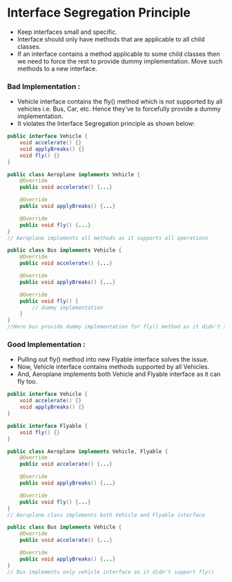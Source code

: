 # Interface Segregation Principle

- Keep interfaces small and specific.
- Interface should only have methods that are applicable to all child classes.
- If an interface contains a method applicable to some child classes then we need to force the rest to provide dummy implementation. Move such methods to a new interface.

### Bad Implementation :

- Vehicle interface contains the fly() method which is not supported by all vehicles i.e. Bus, Car, etc. Hence they've to forcefully provide a dummy implementation.
- It violates the Interface Segregation principle as shown below:

```java
public interface Vehicle {
    void accelerate() {}
    void applyBreaks() {}
    void fly() {}
}

public class Aeroplane implements Vehicle {
    @Override
    public void accelerate() {...}

    @Override
    public void applyBreaks() {...}

    @Override
    public void fly() {...}
}
// Aeroplane implements all methods as it supports all operations

public class Bus implements Vehicle {
    @Override
    public void accelerate() {...}

    @Override
    public void applyBreaks() {...}

    @Override
    public void fly() { 
        // dummy implementation
    }
}
//Here bus provide dummy implementation for fly() method as it didn't support fly
```

### Good Implementation :

- Pulling out fly() method into new Flyable interface solves the issue.
- Now, Vehicle interface contains methods supported by all Vehicles.
- And, Aeroplane implements both Vehicle and Flyable interface as it can fly too.

```java
public interface Vehicle {
    void accelerate() {}
    void applyBreaks() {}
}

public interface Flyable {
    void fly() {}
}

public class Aeroplane implements Vehicle, Flyable {
    @Override
    public void accelerate() {...}

    @Override
    public void applyBreaks() {...}

    @Override
    public void fly() {...}
}
// Aeroplane class implements both Vehicle and Flyable interface

public class Bus implements Vehicle {
    @Override
    public void accelerate() {...}

    @Override
    public void applyBreaks() {...}
}
// Bus implements only vehicle interface as it didn't support fly()
```